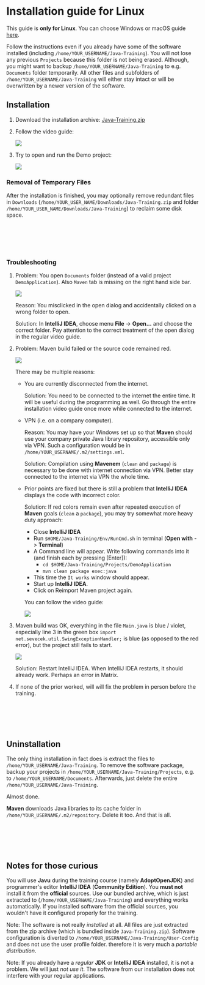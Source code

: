 Installation guide for Linux
============================

This guide is **only for Linux**.
You can choose Windows or macOS guide [here](../).

Follow the instructions even if you already have some of the software installed
(including `/home/YOUR_USERNAME/Java-Training`). You will not lose any previous `Projects` because this folder is not being erased.
Although, you might want to backup `/home/YOUR_USERNAME/Java-Training` to e.g. `Documents` folder temporarily.
All other files and subfolders of `/home/YOUR_USERNAME/Java-Training` will either stay intact or will be overwritten by a newer version of the software.



Installation
------------

1. Download the installation archive:
   [Java-Training.zip](https://github.com/czechitas/java-install/releases/download/2022-jaro/community/linux/Java-Training.zip)


2. Follow the video guide:

    <a href="https://www.youtube.com/watch?v=IUS62-mY9HI">
        <img src="img/video-screenshot.png"/>
    </a>


3. Try to open and run the Demo project:

    <a href="https://www.youtube.com/watch?v=WwsUsML_wLY">
        <img src="img/video-demo_project-screenshot.png"/>
    </a>


### Removal of Temporary Files

After the installation is finished, you may optionally remove redundant files in `Downloads` (`/home/YOUR_USER_NAME/Downloads/Java-Training.zip` and folder `/home/YOUR_USER_NAME/Downloads/Java-Training`) to reclaim some disk space.



<br/><br/><br/><br/>



### Troubleshooting

1.  Problem: You open `Documents` folder (instead of a valid project `DemoApplication`). Also `Maven` tab is missing on the right hand side bar.

    <a href="img/imported-wrong-folder.png">
        <img src="img/imported-wrong-folder-thumbnail.png"/>
    </a>

    Reason: You misclicked in the open dialog and accidentally clicked on a wrong folder to open.

    Solution: In **IntelliJ IDEA**, choose menu **File** -> **Open...** and choose the correct folder. Pay attention to the correct treatment of the open dialog in the regular video guide.


2.  Problem: Maven build failed or the source code remained red.

    <a href="img/missing-dependencies.png">
        <img src="img/missing-dependencies-thumbnail.png"/>
    </a>

    There may be multiple reasons:
    - You are currently disconnected from the internet.

      Solution: You need to be connected to the internet the entire time. It will be useful during the programming as well.
      Go through the entire installation video guide once more while connected to the internet.

    - VPN (i.e. on a company computer).

      Reason: You may have your Windows set up so that **Maven** should use your company private Java library repository, accessible only via VPN. Such a configuration would be in `/home/YOUR_USERNAME/.m2/settings.xml`.

      Solution: Compilation using **Mavenem** (`clean` and `package`) is necessary to be done with internet connection via VPN. Better stay connected to the internet via VPN the whole time.

    - Prior points are fixed but there is still a problem that **IntelliJ IDEA** displays the code with incorrect color.

      Solution: If red colors remain even after repeated execution of **Maven** goals (`clean` a `package`), you may try somewhat more heavy duty approach:
        - Close **IntelliJ IDEA**
        - Run `$HOME/Java-Training/Env/RunCmd.sh` in terminal (**Open with** -> **Terminal**)
        - A Command line will appear. Write following commands into it (and finish each by pressing [Enter]):
            - `cd $HOME/Java-Training/Projects/DemoApplication`
            - `mvn clean package exec:java`
        - This time the `It works` window should appear.
        - Start up **IntelliJ IDEA**.
        - Click on Reimport Maven project again.

        You can follow the video guide:

        <a href="https://www.youtube.com/watch?v=LX3i6UJZ-Gs">
            <img src="img/video-maven_troubleshooting-screenshot.png"/>
        </a>


3. Maven build was OK, everything in the file `Main.java` is blue / violet,
   especially line 3 in the green box `import net.sevecek.util.SwingExceptionHandler;`
   is blue (as opposed to the red error), but the project still fails to start.

    <a href="img/maven-ok-compiler-fail.png">
        <img src="img/maven-ok-compiler-fail-thumbnail.png"/>
    </a>

   Solution: Restart IntelliJ IDEA. When IntelliJ IDEA restarts, it should already work.
   Perhaps an error in Matrix.


4. If none of the prior worked, will will fix the problem in person before the training.



<br/><br/><br/><br/>



Uninstallation
--------------

The only thing installation in fact does is extract the files to `/home/YOUR_USERNAME/Java-Training`.
To remove the software package, backup your projects in `/home/YOUR_USERNAME/Java-Training/Projects`, e.g. to `/home/YOUR_USERNAME/Documents`.
Afterwards, just delete the entire `/home/YOUR_USERNAME/Java-Training`.

Almost done.

**Maven** downloads Java libraries to its cache folder in `/home/YOUR_USERNAME/.m2/repository`. Delete it too.
And that is all.



<br/><br/><br/><br/>



Notes for those curious
-----------------------

You will use **Javu** during the training course (namely **AdoptOpenJDK**) and programmer's editor **IntelliJ IDEA** (**Community Edition**).
You **must not** install it from the **official** sources.
Use our bundled archive, which is just extracted to (`/home/YOUR_USERNAME/Java-Training`) and everything works automatically.
If you installed software from the official sources, you wouldn't have it configured properly for the training.

Note: The software is not really *installed* at all. All files are just extracted from the zip archive (which is bundled inside `Java-Training.zip`).
Software configuration is diverted to `/home/YOUR_USERNAME/Java-Training/User-Config` and does not use the user profile folder.
therefore it is very much a *portable distribution*.

Note: If you already have a *regular* **JDK** or **IntelliJ IDEA** installed, it is not a problem. We will just *not use it*.
The software from our installation does not interfere with your regular applications.

